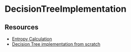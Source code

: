 # DecisionTreeImplementation

## Resources

* [Entropy Calculation](https://medium.com/@rishabhjain_22692/decision-trees-it-begins-here-93ff54ef134)
* [Decision Tree implementation from scratch](https://medium.com/@rakendd/decision-tree-from-scratch-9e23bcfb4928)